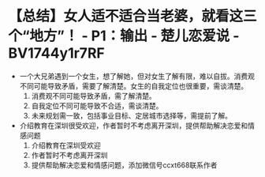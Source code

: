 # 【总结】女人适不适合当老婆，就看这三个“地方”！ - P1：输出 - 楚儿恋爱说 - BV1744y1r7RF

-   一个大兄弟遇到一个女生，想了解她，但对女生了解有限，难以自拔。消费观不同可能导致矛盾，需要了解清楚。女生的自我定位也很重要，需谈清楚。
    1.  消费观不同可能导致矛盾，需了解清楚。
    2.  自我定位不同可能导致不合适，需谈清楚。
    3.  未来规划需一致，包括事业目标、定居城市选择等，需提前了解。
-   介绍教育在深圳很受欢迎，作者暂时不考虑离开深圳，提供帮助解决恋爱和情感问题
    1.  介绍教育在深圳受欢迎
    2.  作者暂时不考虑离开深圳
    3.  提供帮助解决恋爱和情感问题，添加微信号ccxt668联系作者